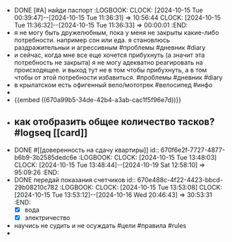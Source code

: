 - DONE [#A] найди паспорт 
  :LOGBOOK:
  CLOCK: [2024-10-15 Tue 00:39:47]--[2024-10-15 Tue 11:36:31] =>  10:56:44
  CLOCK: [2024-10-15 Tue 11:36:32]--[2024-10-15 Tue 11:36:33] =>  00:00:01
  :END:
- я не могу быть дружелюбным, пока у меня не закрыты какие-либо потребности. например сон или еда. я становлюсь раздражительныи и агрессивным #проблемы #дневник #diary
- и сейчас, когда мне все еще хочется прибухнуть (а значит эта потребность не закрыта) я не могу адекватно реагировать на происходящее. и выход тут не в том чтобы прибухнуть, а в том чтобы от этой потребности избавиться. #проблемы #дневник #diary
- в крылатском есть офигенный вело/мототрек #велосипед #инфо
-
- {{embed ((670a99b5-34de-42b4-a3ab-cac1f5f96e7d))}}
- как отобразить общее количество тасков? #logseq [[card]]
	-
- DONE #[[доверенность на сдачу квартиры]]
  id:: 670f6e2f-7727-4877-b6b9-3b2585dedc6e
  :LOGBOOK:
  CLOCK: [2024-10-15 Tue 13:48:03]
  CLOCK: [2024-10-15 Tue 13:48:44]--[2024-10-19 Sat 12:58:10] =>  95:09:26
  :END:
- DONE передай показания счетчиков
  id:: 670e488c-4f22-4423-bbcd-29b08210c782
  :LOGBOOK:
  CLOCK: [2024-10-15 Tue 13:53:08]
  CLOCK: [2024-10-15 Tue 13:53:12]--[2024-10-16 Wed 20:46:43] =>  30:53:31
  :END:
  * [x] вода
  * [x] электричество
- научись не судить и не осуждать #цели #правила #rules
-